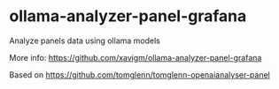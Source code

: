 <!-- This README file is going to be the one displayed on the Grafana.com website for your plugin. Uncomment and replace the content here before publishing.

Remove any remaining comments before publishing as these may be displayed on Grafana.com -->

# ollama-analyzer-panel-grafana

Analyze panels data using ollama models

More info: https://github.com/xavigm/ollama-analyzer-panel-grafana

Based on https://github.com/tomglenn/tomglenn-openaianalyser-panel
